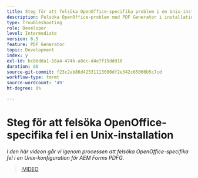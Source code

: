 ```yaml
---
title: Steg för att felsöka OpenOffice-specifika problem i en Unix-installation
description: Felsöka OpenOffice-problem med PDF Generator i installationsprogrammet för UNIX.
type: Troubleshooting
role: Developer
level: Intermediate
version: 6.5
feature: PDF Generator
topic: Development
index: y
exl-id: bc86dda1-18a4-474b-a8ec-d4e7f15ddd10
duration: 88
source-git-commit: f23c2ab86d42531113690df2e342c65060b5c7cd
workflow-type: tm+mt
source-wordcount: '49'
ht-degree: 0%

---
```


# Steg för att felsöka OpenOffice-specifika fel i en Unix-installation

*I den här videon går vi igenom processen att felsöka OpenOffice-specifika fel i en Unix-konfiguration för AEM Forms PDFG.*

>[!VIDEO](https://video.tv.adobe.com/v/335551?quality=12&learn=on)
